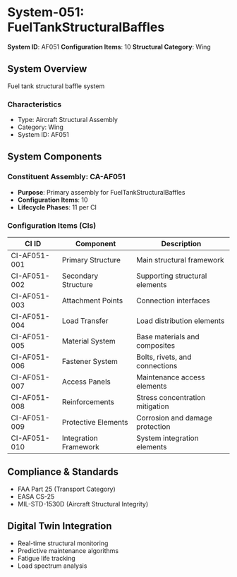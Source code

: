 # System-051: FuelTankStructuralBaffles

**System ID**: AF051
**Configuration Items**: 10
**Structural Category**: Wing

## System Overview

Fuel tank structural baffle system

### Characteristics
- Type: Aircraft Structural Assembly
- Category: Wing
- System ID: AF051

## System Components

### Constituent Assembly: CA-AF051
- **Purpose**: Primary assembly for FuelTankStructuralBaffles
- **Configuration Items**: 10
- **Lifecycle Phases**: 11 per CI

### Configuration Items (CIs)

| CI ID | Component | Description |
|-------|-----------|-------------|
| CI-AF051-001 | Primary Structure | Main structural framework |
| CI-AF051-002 | Secondary Structure | Supporting structural elements |
| CI-AF051-003 | Attachment Points | Connection interfaces |
| CI-AF051-004 | Load Transfer | Load distribution elements |
| CI-AF051-005 | Material System | Base materials and composites |
| CI-AF051-006 | Fastener System | Bolts, rivets, and connections |
| CI-AF051-007 | Access Panels | Maintenance access elements |
| CI-AF051-008 | Reinforcements | Stress concentration mitigation |
| CI-AF051-009 | Protective Elements | Corrosion and damage protection |
| CI-AF051-010 | Integration Framework | System integration elements |

## Compliance & Standards
- FAA Part 25 (Transport Category)
- EASA CS-25
- MIL-STD-1530D (Aircraft Structural Integrity)

## Digital Twin Integration
- Real-time structural monitoring
- Predictive maintenance algorithms
- Fatigue life tracking
- Load spectrum analysis
